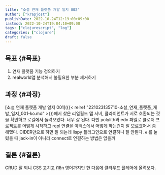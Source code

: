 ```yaml
---
title: "소설 연재 플랫폼 개발 일지 002"
author: ["krapjost"]
publishDate: 2022-10-24T12:19:00+09:00
lastmod: 2022-10-24T19:04:10+09:00
tags: ["clojurescript", "log"]
categories: ["clojure"]
draft: false
---
```


## 목표 {#목표}

1.  연재 플랫폼 기능 정의하기
2.  realworld앱 분석해서 불필요한 부분 제거하기


## 과정 {#과정}

[소설 연재 플랫폼 개발 일지 001]({{< relref "221023135710-소설_연재_플랫폼_개발_일지_001-ko.md" >}})에서 찾은 리얼월드 앱 서버, 클라이언트가 서로 호환되는 것을 확인하고
로컬에서 돌려보았다. 너무 잘 된다. 다만 polylith와 edn 파일로 클로저 프로젝트를 어떻게 시작하고
repl 연결을 이맥스에서 어떻게 하는건지 잘 모르겠어서 좀 헤멨다.
CIDER만으로 하면 잘 되는데 lispy 플러그인으로 연결하니 잘 안된다.
`e` 를 눌렀을 때 jack-in이 아니라 connect로 연결하는 방법은 없을까


## 결론 {#결론}

CRUD 잘 되니 CSS 고치고 i18n 영어까지만 한 다음에 클라우드 플레어에 올려보자.
